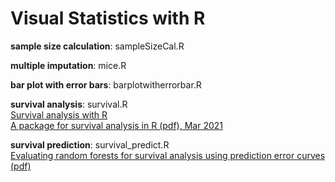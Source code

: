 # Visual Statistics with R

**sample size calculation**: sampleSizeCal.R   

**multiple imputation**: mice.R    

**bar plot with error bars**: barplotwitherrorbar.R     

**survival analysis**: survival.R   
[Survival analysis with R](https://rviews.rstudio.com/2017/09/25/survival-analysis-with-r/?aliId=eyJpIjoiNFJcL0ZJa3ROSVo0d3VYQmwiLCJ0IjoiM2lCMG96YXdtUGNlR1wvXC9pS0NGVCt3PT0ifQ%253D%253D)  
[A package for survival analysis in R (pdf), Mar 2021](https://cran.r-project.org/web/packages/survival/vignettes/survival.pdf)   

**survival prediction**: survival_predict.R  
[Evaluating random forests for survival analysis
using prediction error curves (pdf)](https://ifsv.sund.ku.dk/biostat/annualreport/images/4/4d/Research_Report_10-8.pdf)   





